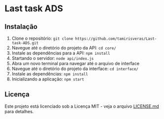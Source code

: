 # Last task ADS

## Instalação

1. Clone o repositório: `git clone https://github.com/tamirisveras/Last-task-ADS.git`
2. Navegue até o diretório do projeto da API: `cd core/` 
3. Instale as dependências para a API: `npm install`
4. Startando o servidor: `node api/index.js`
5. Abra um novo terminal para navegar até o arquivo de interface
6. Navegue até o diretório do projeto da interface: `cd interface/`
7. Instale as dependências: `npm install`
8. Inicializando a aplicação: `npm start`


## Licença

Este projeto está licenciado sob a Licença MIT - veja o arquivo [LICENSE.md](LICENSE.md) para detalhes.

